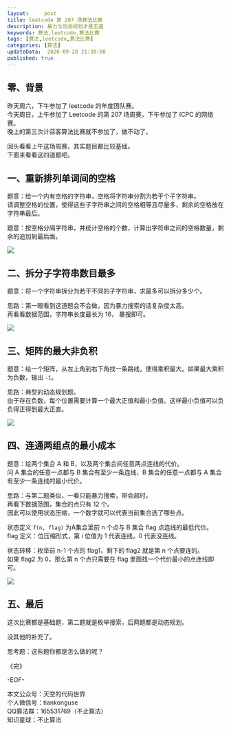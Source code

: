 ```yaml
---   
layout:     post  
title: leetcode 第 207 场算法比赛
description: 暴力与动态规划才是王道  
keywords: 算法,leetcode,算法比赛  
tags: [算法,leetcode,算法比赛]    
categories: [算法]  
updateData:  2020-09-20 21:30:00  
published: true  
---  
```



## 零、背景


昨天周六，下午参加了 leetcode 的年度团队赛。  
今天周日，上午参加了 Leetcode 的第 207 场周赛，下午参加了 ICPC 的网络赛。  
晚上的第三次计蒜客算法比赛就不参加了，做不动了。  


回头看看上午这场周赛，其实题目都比较基础。  
下面来看看这四道题吧。  


## 一、重新排列单词间的空格  


题意：给一个内有空格的字符串，空格将字符串分割为若干个子字符串。  
请调整空格的位置，使得这些子字符串之间的空格相等且尽量多，剩余的空格放在字符串最后。  


题意：按空格分隔字符串，并统计空格的个数，计算出字符串之间的空格数量，剩余的追加到最后面。  


![](http://res2020.tiankonguse.com/images/2020/09/20/001.png)


## 二、拆分子字符串数目最多  


题意：将一个字符串拆分为若干不同的子字符串，求最多可以拆分多少个。  


思路：第一眼看到这道题会不会做，因为暴力搜索的话复杂度太高。  
再看看数据范围，字符串长度最长为 16， 暴搜即可。  


![](http://res2020.tiankonguse.com/images/2020/09/20/002.png)


## 三、矩阵的最大非负积  


题意：给一个矩阵，从左上角到右下角找一条路线，使得乘积最大。如果最大乘积为负数，输出 `-1`。  


思路：典型的动态规划题。  
由于存在负数，每个位置需要计算一个最大正值和最小负值。这样最小负值可以负负得正得到最大正直。  


![](http://res2020.tiankonguse.com/images/2020/09/20/003.png)


## 四、连通两组点的最小成本  


题意：给两个集合 A 和 B，以及两个集合间任意两点连线的代价。  
问 A 集合的任意一点都与 B 集合有至少一条连线，B 集合的任意一点都与 A 集合有至少一条连线的最小代价。  


思路：与第二题类似，一看只能暴力搜索，带会超时。  
再看下数据范围，集合的点只有 12 个。  
因此可以使用状态压缩，一个数字就可以代表当前集合选了哪些点。  


状态定义 `f(n, flag)` 为A集合里前 n 个点与 B 集合 flag 点连线的最低代价。  
flag 定义：位压缩形式，第 i 位值为 1 代表连线，0 代表没连线。  


状态转移：枚举前 n-1 个点的 flag1，剩下的 flag2 就是第 n 个点要连的。  
如果 flag2 为 0，那么第 n 个点只需要在 flag 里面找一个代价最小的点连线即可。  


![](http://res2020.tiankonguse.com/images/2020/09/20/004.png)


## 五、最后  


这次比赛都是基础题，第二题就是枚举搜索，后两题都是动态规划。  


没其他的补充了。  


思考题：这些题你都是怎么做的呢？  


《完》  


-EOF-  



本文公众号：天空的代码世界  
个人微信号：tiankonguse  
QQ算法群：165531769（不止算法）  
知识星球：不止算法  

